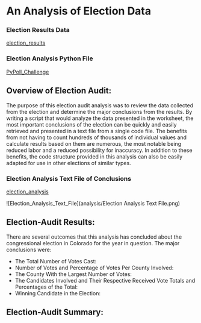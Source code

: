 # An Analysis of Election Data
### Election Results Data
[election_results](Resources/election_results.csv)
### Election Analysis Python File
[PyPoll_Challenge](PyPoll_Challenge.py)


## **Overview of Election Audit**:
The purpose of this election audit analysis was to review the data collected from the election and determine the major conclusions from the results. By writing a script that would analyze the data presented in the worksheet, the most important conclusions of the election can be quickly and easily retrieved and presented in a text file from a single code file. The benefits from not having to count hundreds of thousands of individual values and calculate results based on them are numerous, the most notable being reduced labor and a reduced possibility for inaccuracy. In addition to these benefits, the code structure provided in this analysis can also be easily adapted for use in other elections of similar types.


### Election Analysis Text File of Conclusions
[election_analysis](analysis/election_analysis.txt)

![Election_Analysis_Text_File](analysis/Election Analysis Text File.png)

## **Election-Audit Results**:
There are several outcomes that this analysis has concluded about the congressional election in Colorado for the year in question. The major conclusions were:
- The Total Number of Votes Cast:
- Number of Votes and Percentage of Votes Per County Involved:
- The County With the Largest Number of Votes:
- The Candidates Involved and Their Respective Received Vote Totals and Percentages of the Total:
- Winning Candidate in the Election:


## **Election-Audit Summary**:

